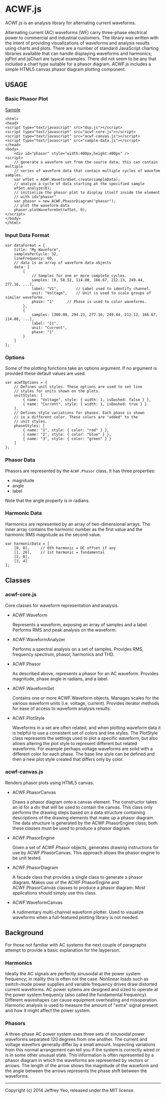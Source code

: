# ACWF.js
 
 ACWF.js is an analysis library for alternating current waveforms. 

 Alternating current (AC) waveforms (WF) carry three-phase electrical power
 to commercial and industrial customers. The library was written with the 
 intent of providing visualizations of waveforms and analysis results 
 using charts and plots. There are a number of standard JavaScript charting 
 libraries available that can handle displaying waveforms and harmonics; 
 jqPlot and jqChart are typical examples. There did not seem to be any that 
 included a chart type suitable for a phasor diagram. ACWF.js includes a 
 simple HTML5 canvas phasor diagram plotting component.

## USAGE

### Basic Phasor Plot

[Sample](http://parabolic-ca.github.io/acwf/)

    <html>
    <head>
    <script type="text/javascript" src="dsp.js"></script>
    <script type="text/javascript" src="acwf-core.js"></script>
    <script type="text/javascript" src="acwf-canvas.js"></script>
    <script type="text/javascript" src="sample-data.js"></script>
    </head>
    <body>
    	<div id="phasor" style="width:400px;height:400px" />
    <script>
    	// generate a waveform set from the source data; this can contain multiple 
		// series of waveform data that contain multiple cycles of wavefom samples.
    	var wfSet = ACWF.WaveformSet.create(sampleData);
    	// analyze a cycle of data starting at the specified sample 
    	wfSet.analyze(0);
    	// initialize the phasor plot to display itself inside the element
    	// with id="phasor"
    	var phasor = new ACWF.PhasorDiagram("phasor");
    	// plot the waveform data
    	phasor.plotWaveformSet(wfSet, 0);
    </script>
    </body>
	</html>

### Input Data Format

	var dataFormat = {
		title: "My Waveform",
		samplesPerCycle: 32,
		lineFrequency: 60,
		// data is an array of waveform data objects
		data: [
			{
				// Samples for one or more complete cycles.
				samples: [0, 58.52, 114.80, 166.67, 212.13, 249.44, 277.16, ...],
				label: "V1",		// Label used to identify channel.
				unit: "Voltage",	// Unit is used to scale groups of similar waveforms.
				phase: "1"		// Phase is used to color waveforms.
			},
			{
				samples: [300.00, 294.23, 277.16, 249.44, 212.13, 166.67, 114.80, ...],	
				label: "I1",
				unit: "Current",
				phase: "1"
			}
		]
	};

### Options
Some of the plotting functions take an options argument. If no argument is provided
these default values are used. 

	var acwfOptions = {
		// Defines unit styles. These options are used to set line
		// styles for units shown on the plots.
		unitStyles: [
			{ name: "Voltage", style: { width: 1, isDashed: false } },
			{ name: "Current", style: { width: 1, isDashed: true } }
		],
		// Defines style variations for phases. Each phase is shown
		// in a different color. These colors are "added" to the
		// unit styles.
		phaseStyles: [
			{ name: "1", style: { color: "red" } },
			{ name: "2", style: { color: "blue" } },
			{ name: "3", style: { color: "green" } }
		]
	};

### Phasor Data
Phasors are represented by the `ACWF.Phasor` class. It has three properties:

 - magnitude
 - angle
 - label

Note that the angle property is in radians.

### Harmonic Data
Harmonics are represented by an array of two-dimensional arrays. The inner
array contains the harmonic number as the first value and the harmonic RMS
magnitude as the second value. 

	var harmonicData = [
		[0, 0],		// 0th harmonic = DC offset if any
		[1, 26],	// 1st harmonic = fundamental
		[2, 0],
		[3, 4]		
	];


## Classes

### acwf-core.js
Core classes for waveform representation and analysis.

- ACWF.Waveform

    Represents a waveform, exposing an array of samples and a label. Performs
    RMS and peak analysis on the waveform.

- ACWF.WaveformAnalyzer

    Performs a spectral analysis on a set of samples. Provides RMS, frequency
    spectrum, phasor, harmonics and THD.     

- ACWF.Phasor
    
    As described above, represents a phasor for an AC waveform. Provides 
    magnitude, phase angle in radians, and a label.

- ACWF.WaveformSet

    Contains one or more ACWF.Waveform objects. Manages scales for the various
    waveform units (i.e. voltage, current). Provides iterator methods for ease
    of access to waveform analysis results. 

- ACWF.PlotStyle
    
    Waveforms in a set are often related, and when plotting waveform data it
    is helpful to use a consistent set of colors and line styles. The PlotStyle 
    class represents the settings used to plot a specific waveform, but also
    allows altering the plot style to represent different but related waveforms.
    For example perhaps voltage waveforms are solid with a different color for
    each phase. The base line style can be defined and then a new plot style 
    created that differs only by color.   

### acwf-canvas.js
Renders phasor plots using HTML5 canvas. 

- ACWF.PhasorCanvas

    Draws a phasor diagram onto a canvas element. The constructor takes an id 
    for a div that will be used to contain the canvas. This class only performs
    the drawing steps based on a data structure containing descriptions of the
    drawing elements that make up a phasor diagram. The data structure is 
    generated by the ACWF.PhasorEngine class; both these classes must be used
    to produce a phasor diagram.

- ACWF.PhasorEngine

    Given a set of ACWF.Phasor objects, generates drawing instructions for use
    by ACWF.PhasorCanvas. This approach allows the phasor engine to be unit
    tested.  

- ACWF.PhasorDiagram

    A facade class that provides a single class to generate a phasor diagram. 
    Makes use of the ACWF.PhasorEngine and ACWF.PhasorCanvas classes to 
    produce a phasor diagram. Most applications should simply use this class.

- ACWF.WaveformCanvas

    A rudimentary multi-channel waveform plotter. Used to visualize waveforms
    when a full-featured plotting library is not needed.  
 

## Background
For those not familiar with AC systems the next couple of paragraphs attempt
to provide a basic explanation for the layperson. 

### Harmonics
Ideally the AC signals are perfectly sinusoidal at the power system frequency; 
in reality this is often not the case. Nonlinear loads such as switch-mode 
power supplies and variable frequency drives draw distorted current waveforms.
AC power sytems are designed and sized to operate at the power system frequency
(also called the fundamental frequency). Different waveshapes can cause 
equipment overheating and misoperation. Harmonic analysis is used to measure
the amount of "extra" signal present and how it might affect the power system.

### Phasors
A three-phase AC power system uses three sets of sinusoidal power waveforms
separated 120 degrees from one another. The current and voltage wavefors 
generally differ by a small amount. Inspecting variations from this normal 
arrangement can tell you if the system is correctly wired or is in some other
unusual state. This information is often represented by a phasor diagram
in which the waveforms are represented by vectors or arrows. The length of
the arrow shows the magnitude of the waveform and the angle between the 
arrows represents the phase shift between the waveforms. 


----------
Copyright (c) 2014 Jeffrey Yeo, released under the MIT license.
